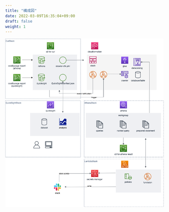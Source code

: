 ```yaml
---
title: "構成図"
date: 2022-03-09T16:35:04+09:00
draft: false
weight: 1
---
```



![](/images/ss_awscost_structure.png)
